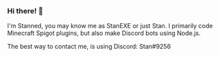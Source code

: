 ### Hi there! 👋
I'm Stanned, you may know me as StanEXE or just Stan.
I primarily code Minecraft Spigot plugins, but also make Discord bots using Node.js.


The best way to contact me, is using Discord: Stan#9256

